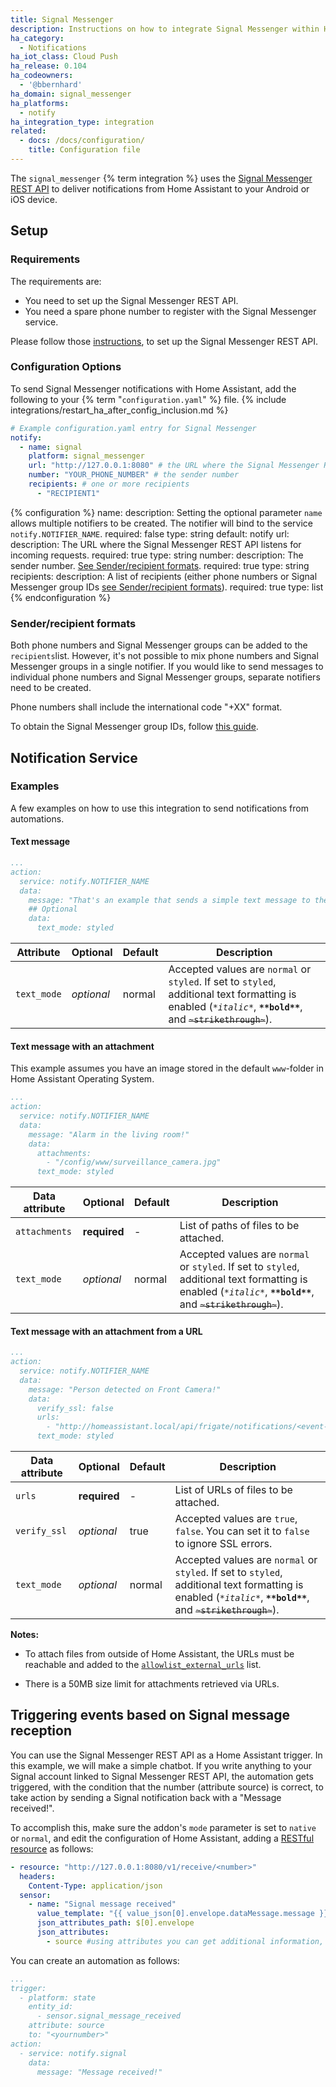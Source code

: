 ```yaml
---
title: Signal Messenger
description: Instructions on how to integrate Signal Messenger within Home Assistant.
ha_category:
  - Notifications
ha_iot_class: Cloud Push
ha_release: 0.104
ha_codeowners:
  - '@bbernhard'
ha_domain: signal_messenger
ha_platforms:
  - notify
ha_integration_type: integration
related:
  - docs: /docs/configuration/
    title: Configuration file
---
```


The `signal_messenger` {% term integration %} uses the [Signal Messenger REST API](https://github.com/bbernhard/signal-cli-rest-api) to deliver notifications from Home Assistant to your Android or iOS device.

## Setup

### Requirements

The requirements are:

- You need to set up the Signal Messenger REST API.
- You need a spare phone number to register with the Signal Messenger service.

Please follow those [instructions](https://github.com/bbernhard/signal-cli-rest-api/blob/master/doc/HOMEASSISTANT.md), to set up the Signal Messenger REST API.

### Configuration Options

To send Signal Messenger notifications with Home Assistant, add the following to your {% term "`configuration.yaml`" %} file.
{% include integrations/restart_ha_after_config_inclusion.md %}

```yaml
# Example configuration.yaml entry for Signal Messenger 
notify:
  - name: signal
    platform: signal_messenger
    url: "http://127.0.0.1:8080" # the URL where the Signal Messenger REST API is listening 
    number: "YOUR_PHONE_NUMBER" # the sender number
    recipients: # one or more recipients
      - "RECIPIENT1"
```

{% configuration %}
name:
  description: Setting the optional parameter `name` allows multiple notifiers to be created. The notifier will bind to the service `notify.NOTIFIER_NAME`.
  required: false
  type: string
  default: notify
url:
  description: The URL where the Signal Messenger REST API listens for incoming requests. 
  required: true
  type: string
number:
  description: The sender number. [See Sender/recipient formats](#senderrecipient-formats).
  required: true
  type: string
recipients:
  description: A list of recipients (either phone numbers or Signal Messenger group IDs [see Sender/recipient formats](#senderrecipient-formats)).
  required: true
  type: list
{% endconfiguration %}

### Sender/recipient formats

Both phone numbers and Signal Messenger groups can be added to the `recipients`list. However, it's not possible to mix phone numbers and Signal Messenger groups in a single notifier. If you would like to send messages to individual phone numbers and Signal Messenger groups, separate notifiers need to be created.

Phone numbers shall include the international code "+XX" format.

To obtain the Signal Messenger group IDs, follow [this guide]( https://github.com/bbernhard/signal-cli-rest-api/blob/master/doc/HOMEASSISTANT.md).

## Notification Service

### Examples

A few examples on how to use this integration to send notifications from automations.

#### Text message

```yaml
...
action:
  service: notify.NOTIFIER_NAME
  data:
    message: "That's an example that sends a simple text message to the recipients specified in the configuration.yaml. If text mode is 'styled', you can use *italic*, **bold** or ~strikethrough~ ."
    ## Optional
    data:
      text_mode: styled
```

| Attribute   | Optional | Default |Description                                                                                                                                                                                          |
| ----------- | -------- | ------- | ---------------------------------------------------------------------------------------------------------------------------------------------------------------------------------------------------- |
| `text_mode` | *optional* | normal | Accepted values are `normal` or `styled`. If set to `styled`, additional text formatting is enabled (*`*italic*`*, **`**bold**`**, and ~~`~strikethrough~`~~). |

#### Text message with an attachment

This example assumes you have an image stored in the default `www`-folder in Home Assistant Operating System.

```yaml
...
action:
  service: notify.NOTIFIER_NAME
  data:
    message: "Alarm in the living room!"
    data:
      attachments:
        - "/config/www/surveillance_camera.jpg"
      text_mode: styled
```

| Data attribute   | Optional | Default |Description                                                                                                                                                                                          |
| ----------- | -------- | ------- | ---------------------------------------------------------------------------------------------------------------------------------------------------------------------------------------------------- |
| `attachments` | **required** | -  | List of paths of files to be attached. |
| `text_mode` | *optional* | normal | Accepted values are `normal` or `styled`. If set to `styled`, additional text formatting is enabled (*`*italic*`*, **`**bold**`**, and ~~`~strikethrough~`~~). |

#### Text message with an attachment from a URL

```yaml
...
action:
  service: notify.NOTIFIER_NAME
  data:
    message: "Person detected on Front Camera!"
    data:
      verify_ssl: false
      urls:
        - "http://homeassistant.local/api/frigate/notifications/<event-id>/thumbnail.jpg"
      text_mode: styled
```

| Data attribute   | Optional | Default |Description                                                                                                                                                                                          |
| ----------- | -------- | ------- | ---------------------------------------------------------------------------------------------------------------------------------------------------------------------------------------------------- |
| `urls` | **required** | -  | List of URLs of files to be attached. |
| `verify_ssl` | *optional* | true  | Accepted values are `true`, `false`. You can set it to `false` to ignore SSL errors. |
| `text_mode` | *optional* | normal | Accepted values are `normal` or `styled`. If set to `styled`, additional text formatting is enabled (*`*italic*`*, **`**bold**`**, and ~~`~strikethrough~`~~). |

**Notes:**

- To attach files from outside of Home Assistant, the URLs must be reachable and added to the [`allowlist_external_urls`](/integrations/homeassistant/#allowlist_external_urls) list.

- There is a 50MB size limit for attachments retrieved via URLs.

## Triggering events based on Signal message reception

You can use the Signal Messenger REST API as a Home Assistant trigger. In this example, we will make a simple chatbot. If you write anything to your Signal account linked to Signal Messenger REST API, the automation gets triggered, with the condition that the number (attribute source) is correct, to take action by sending a Signal notification back with a "Message received!".

To accomplish this, make sure the addon's `mode` parameter is set to `native` or `normal`, and edit the configuration of Home Assistant, adding a [RESTful resource](/integrations/rest/) as follows:

```yaml
- resource: "http://127.0.0.1:8080/v1/receive/<number>"
  headers:
    Content-Type: application/json
  sensor:
    - name: "Signal message received"
      value_template: "{{ value_json[0].envelope.dataMessage.message }}" #this will fetch the message
      json_attributes_path: $[0].envelope
      json_attributes:
        - source #using attributes you can get additional information, in this case, the phone number.
  ```

You can create an automation as follows:

```yaml
...
trigger:
  - platform: state
    entity_id:
      - sensor.signal_message_received
    attribute: source
    to: "<yournumber>"
action:
  - service: notify.signal
    data:
      message: "Message received!"
```
